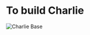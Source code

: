 # To build Charlie

![Charlie Base](https://drive.google.com/uc?id=1GdqDXQZsIsTLFUqVw2gdJ1S9lr9-x4DP&export=download)
